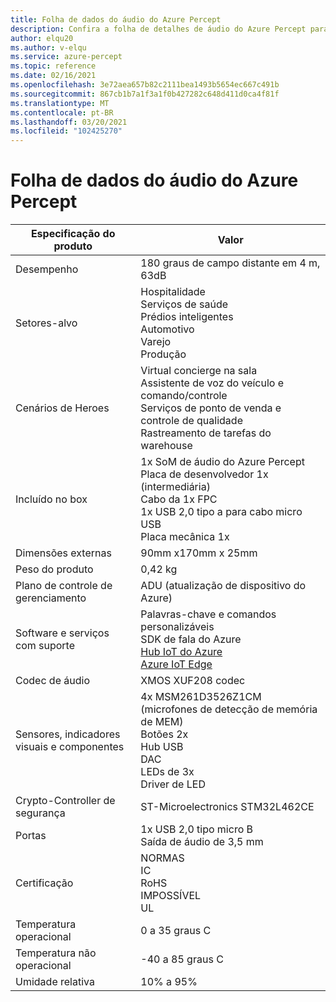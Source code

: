 ```yaml
---
title: Folha de dados do áudio do Azure Percept
description: Confira a folha de detalhes de áudio do Azure Percept para obter especificações detalhadas do dispositivo
author: elqu20
ms.author: v-elqu
ms.service: azure-percept
ms.topic: reference
ms.date: 02/16/2021
ms.openlocfilehash: 3e72aea657b82c2111bea1493b5654ec667c491b
ms.sourcegitcommit: 867cb1b7a1f3a1f0b427282c648d411d0ca4f81f
ms.translationtype: MT
ms.contentlocale: pt-BR
ms.lasthandoff: 03/20/2021
ms.locfileid: "102425270"
---
```

# <a name="azure-percept-audio-datasheet"></a>Folha de dados do áudio do Azure Percept

|Especificação do produto           |Valor     |
|--------------------------------|--------|
|Desempenho                     |180 graus de campo distante em 4 m, 63dB  |
|Setores-alvo               |Hospitalidade <br> Serviços de saúde <br> Prédios inteligentes <br> Automotivo <br> Varejo <br> Produção  |
|Cenários de Heroes                  |Virtual concierge na sala <br> Assistente de voz do veículo e comando/controle <br> Serviços de ponto de venda e controle de qualidade <br> Rastreamento de tarefas do warehouse|
|Incluído no box  |1x SoM de áudio do Azure Percept <br> Placa de desenvolvedor 1x (intermediária) <br> Cabo da 1x FPC <br> 1x USB 2,0 tipo a para cabo micro USB <br> Placa mecânica 1x|
|Dimensões externas             |90mm x170mm x 25mm   |
|Peso do produto                  |0,42 kg   |
|Plano de controle de gerenciamento        |ADU (atualização de dispositivo do Azure)          |
|Software e serviços com suporte |Palavras-chave e comandos personalizáveis <br> SDK de fala do Azure <br> [Hub IoT do Azure](https://azure.microsoft.com/services/iot-hub/) <br> [Azure IoT Edge](https://azure.microsoft.com/services/iot-edge/) |
|Codec de áudio                     |XMOS XUF208 codec        |
|Sensores, indicadores visuais e componentes   |4x MSM261D3526Z1CM (microfones de detecção de memória de MEM) <br> Botões 2x <br> Hub USB <br> DAC <br> LEDs de 3x <br> Driver de LED          |
|Crypto-Controller de segurança      |ST-Microelectronics STM32L462CE       |
|Portas                           |1x USB 2,0 tipo micro B <br> Saída de áudio de 3,5 mm     |
|Certificação                   |NORMAS <br> IC <br> RoHS <br> IMPOSSÍVEL <br> UL    |
|Temperatura operacional           |0 a 35 graus C     |
|Temperatura não operacional       |-40 a 85 graus C     |
|Umidade relativa               |10% a 95%    |
